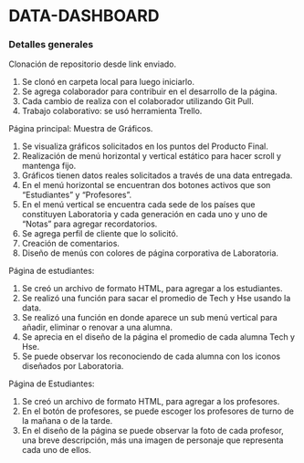 ﻿# DATA-DASHBOARD  
### Detalles generales

Clonación de repositorio desde link enviado.
1.	Se clonó en carpeta local para luego iniciarlo.
2.	Se agrega colaborador para contribuir en el desarrollo de la página.
3.	Cada cambio de realiza con el colaborador utilizando Git Pull.
4. 	Trabajo colaborativo: se usó herramienta Trello.


Página principal: Muestra de Gráficos.

1.	Se visualiza gráficos solicitados en los puntos del Producto Final.
2.	Realización de menú horizontal y vertical estático para hacer scroll y mantenga fijo.
3.	Gráficos tienen datos reales solicitados a través de una data entregada.
4.	En el menú horizontal se encuentran dos botones activos que son “Estudiantes” y “Profesores”.
5.	En el menú vertical se encuentra cada sede de los países que constituyen Laboratoria y cada generación en cada uno y uno de “Notas” para agregar recordatorios.
6.	Se agrega perfil de cliente que lo solicitó.
7.	Creación de comentarios.
8.	Diseño de menús con colores de página corporativa de Laboratoria.


Página de estudiantes:

1.	Se creó un archivo de formato HTML, para agregar a los estudiantes. 
2.	Se realizó una función para sacar el promedio de Tech y Hse usando la data.
3.	Se realizó una función en donde aparece un sub menú vertical para añadir, eliminar o renovar a una alumna.
4.	Se aprecia en el diseño de la página el promedio de cada alumna Tech y Hse. 
5.	Se puede observar los reconociendo de cada alumna con los iconos diseñados por Laboratoria.

 
Página de Estudiantes:

1.	Se creó un archivo de formato HTML, para agregar a los profesores.
2.	En el botón de profesores, se puede escoger los profesores de turno de la mañana o de la tarde.
3.	En el diseño de la página se puede observar la foto de cada profesor, una breve descripción, más una imagen de personaje que representa cada uno de ellos.
